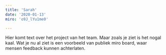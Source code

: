 ```yaml
---
title: 'Sarah'
date: '2020-01-13'
miro: 'o9J_lYu1me0'

---
```


Hier komt text over het project van het team. Maar zoals je ziet is het nogal kaal. Wat je nu al ziet is een voorbeeld van publiek miro board, waar mensen feedback kunnen achterlaten.


